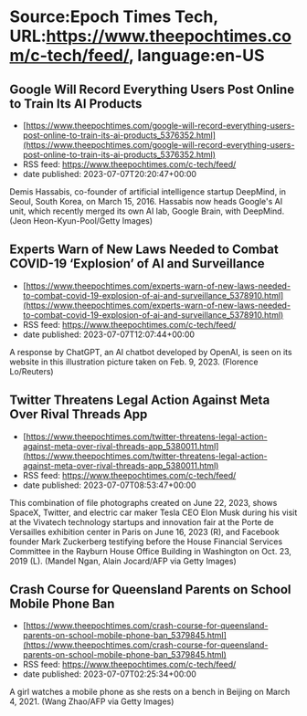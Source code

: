 # Source:Epoch Times Tech, URL:https://www.theepochtimes.com/c-tech/feed/, language:en-US

## Google Will Record Everything Users Post Online to Train Its AI Products
 - [https://www.theepochtimes.com/google-will-record-everything-users-post-online-to-train-its-ai-products_5376352.html](https://www.theepochtimes.com/google-will-record-everything-users-post-online-to-train-its-ai-products_5376352.html)
 - RSS feed: https://www.theepochtimes.com/c-tech/feed/
 - date published: 2023-07-07T20:20:47+00:00

Demis Hassabis, co-founder of artificial intelligence startup DeepMind, in Seoul, South Korea, on March 15, 2016.  Hassabis now heads Google's AI unit, which recently merged its own AI lab, Google Brain, with DeepMind.(Jeon Heon-Kyun-Pool/Getty Images)

## Experts Warn of New Laws Needed to Combat COVID-19 ‘Explosion’ of AI and Surveillance
 - [https://www.theepochtimes.com/experts-warn-of-new-laws-needed-to-combat-covid-19-explosion-of-ai-and-surveillance_5378910.html](https://www.theepochtimes.com/experts-warn-of-new-laws-needed-to-combat-covid-19-explosion-of-ai-and-surveillance_5378910.html)
 - RSS feed: https://www.theepochtimes.com/c-tech/feed/
 - date published: 2023-07-07T12:07:44+00:00

A response by ChatGPT, an AI chatbot developed by OpenAI, is seen on its website in this illustration picture taken on Feb. 9, 2023. (Florence Lo/Reuters)

## Twitter Threatens Legal Action Against Meta Over Rival Threads App
 - [https://www.theepochtimes.com/twitter-threatens-legal-action-against-meta-over-rival-threads-app_5380011.html](https://www.theepochtimes.com/twitter-threatens-legal-action-against-meta-over-rival-threads-app_5380011.html)
 - RSS feed: https://www.theepochtimes.com/c-tech/feed/
 - date published: 2023-07-07T08:53:47+00:00

This combination of file photographs created on June 22, 2023, shows SpaceX, Twitter, and electric car maker Tesla CEO Elon Musk during his visit at the Vivatech technology startups and innovation fair at the Porte de Versailles exhibition center in Paris on June 16, 2023 (R), and Facebook founder Mark Zuckerberg testifying before the House Financial Services Committee in the Rayburn House Office Building in Washington on Oct. 23, 2019 (L). (Mandel Ngan, Alain Jocard/AFP via Getty Images)

## Crash Course for Queensland Parents on School Mobile Phone Ban
 - [https://www.theepochtimes.com/crash-course-for-queensland-parents-on-school-mobile-phone-ban_5379845.html](https://www.theepochtimes.com/crash-course-for-queensland-parents-on-school-mobile-phone-ban_5379845.html)
 - RSS feed: https://www.theepochtimes.com/c-tech/feed/
 - date published: 2023-07-07T02:25:34+00:00

A girl watches a mobile phone as she rests on a bench in Beijing on March 4, 2021. (Wang Zhao/AFP via Getty Images)

